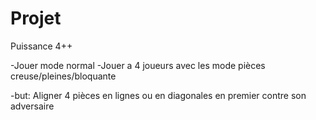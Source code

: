 # Projet
Puissance 4++

-Jouer mode normal 
-Jouer a 4 joueurs avec les mode pièces creuse/pleines/bloquante 

-but: Aligner 4 pièces en lignes ou en diagonales en premier contre son adversaire

